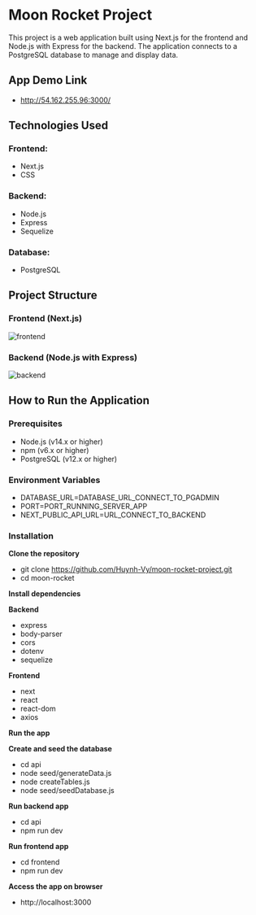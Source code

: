 # Moon Rocket Project

This project is a web application built using Next.js for the frontend and Node.js with Express for the backend. The application connects to a PostgreSQL database to manage and display data.

## App Demo Link
- http://54.162.255.96:3000/


## Technologies Used

### Frontend:
- Next.js
- CSS

### Backend:
- Node.js
- Express
- Sequelize

### Database:
- PostgreSQL

## Project Structure

### Frontend (Next.js)

![frontend](https://github.com/Huynh-Vy/moon-rocket-project/assets/87691625/1244aadc-c1ec-4c2a-8f10-cd408ffc5564)

### Backend (Node.js with Express)

![backend](https://github.com/Huynh-Vy/moon-rocket-project/assets/87691625/5bf2aac1-fed3-47c1-8c1e-a2b03e438416)


## How to Run the Application

### Prerequisites

- Node.js (v14.x or higher)
- npm (v6.x or higher)
- PostgreSQL (v12.x or higher)

### Environment Variables
- DATABASE_URL=DATABASE_URL_CONNECT_TO_PGADMIN
- PORT=PORT_RUNNING_SERVER_APP
- NEXT_PUBLIC_API_URL=URL_CONNECT_TO_BACKEND

### Installation

**Clone the repository**
   
- git clone https://github.com/Huynh-Vy/moon-rocket-project.git
- cd moon-rocket

**Install dependencies**

**Backend**
- express
- body-parser
- cors
- dotenv
- sequelize

**Frontend**
- next
- react
- react-dom
- axios

**Run the app**

**Create and seed the database**
- cd api
- node seed/generateData.js
- node createTables.js
- node seed/seedDatabase.js

**Run backend app**
- cd api
- npm run dev

**Run frontend app**
- cd frontend
- npm run dev

**Access the app on browser**
- http://localhost:3000
